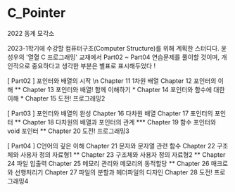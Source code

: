 # C_Pointer
2022 동계 모각소

2023-1학기에 수강할 컴퓨터구조(Computer Structure)를 위해 계획한 스터디다.
윤성우의 '열혈 C 프로그래밍' 교재에서 Part02 ~ Part04 연습문제를 풀이할 것이며,
개인적으로 중요하다고 생각한 부분은 별표로 표시해두었다 !


[ Part02 ] 포인터와 배열의 시작 \n
Chapter 11 1차원 배열
Chapter 12 포인터의 이해 **
Chapter 13 포인터와 배열! 함께 이해하기 *
Chapter 14 포인터와 함수에 대한 이해 *
Chapter 15 도전! 프로그래밍2

[ Part03 ] 포인터와 배열의 완성
Chapter 16 다차원 배열
Chapter 17 포인터의 포인터 **
Chapter 18 다차원의 배열과 포인터의 관계 ***
Chapter 19 함수 포인터와 void 포인터 **
Chapter 20 도전! 프로그래밍3

[ Part04 ] C언어의 깊은 이해
Chapter 21 문자와 문자열 관련 함수
Chapter 22 구조체와 사용자 정의 자료형1 **
Chapter 23 구조체와 사용자 정의 자료형2 **
Chapter 24 파일 입출력
Chapter 25 메모리 관리와 메모리의 동적할당 **
Chapter 26 매크로와 선행처리기
Chapter 27 파일의 분할과 헤더파일의 디자인
Chapter 28 도전! 프로그래밍4
